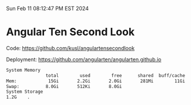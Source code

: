 Sun Feb 11 08:12:47 PM EST 2024

# Angular Ten Second Look

Code: https://github.com/kusl/angulartensecondlook

Deployment: https://github.com/angularten/angularten.github.io

```bash
System Memory
               total        used        free      shared  buff/cache   available
Mem:            15Gi       2.2Gi       2.0Gi       281Mi        11Gi        13Gi
Swap:          8.0Gi       512Ki       8.0Gi
System Storage
1.2G	.
```
```bash
